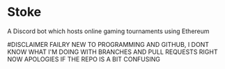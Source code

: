 # Stoke
A Discord bot which hosts online gaming tournaments using Ethereum 

#DISCLAIMER 
FAILRY NEW TO PROGRAMMING AND GITHUB, I DONT KNOW WHAT I'M DOING WITH BRANCHES AND PULL REQUESTS RIGHT NOW
APOLOGIES IF THE REPO IS A BIT CONFUSING
